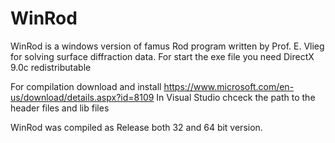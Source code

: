# WinRod
WinRod is a windows version of famus Rod program written by Prof. E. Vlieg for solving surface diffraction data.
For start the exe file you need DirectX 9.0c redistributable

For compilation download and install https://www.microsoft.com/en-us/download/details.aspx?id=8109
In Visual Studio chceck the path to the header files and lib files

WinRod was compiled as Release both 32 and 64 bit version.
